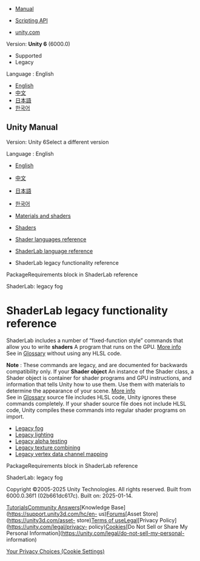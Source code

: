 [](https://docs.unity3d.com)

  * [Manual](../Manual/index.html)
  * [Scripting API](../ScriptReference/index.html)

  * [unity.com](https://unity.com/)

Version: **Unity 6** (6000.0)

  * Supported
  * Legacy

Language : English

  * [English](/Manual/shader-shaderlab-legacy.html)
  * [中文](/cn/current/Manual/shader-shaderlab-legacy.html)
  * [日本語](/ja/current/Manual/shader-shaderlab-legacy.html)
  * [한국어](/kr/current/Manual/shader-shaderlab-legacy.html)

[](https://docs.unity3d.com)

## Unity Manual

Version: Unity 6Select a different version

Language : English

  * [English](/Manual/shader-shaderlab-legacy.html)
  * [中文](/cn/current/Manual/shader-shaderlab-legacy.html)
  * [日本語](/ja/current/Manual/shader-shaderlab-legacy.html)
  * [한국어](/kr/current/Manual/shader-shaderlab-legacy.html)

  * [Materials and shaders](materials-and-shaders.html)
  * [Shaders](Shaders.html)
  * [Shader languages reference](shaders-reference.html)
  * [ShaderLab language reference](SL-Reference.html)
  * ShaderLab legacy functionality reference

[](SL-PackageRequirements.html)

PackageRequirements block in ShaderLab reference

[](SL-Fog.html)

ShaderLab: legacy fog

# ShaderLab legacy functionality reference

ShaderLab includes a number of “fixed-function style” commands that allow you
to write **shaders** A program that runs on the GPU. [More info](Shaders.html)  
See in [Glossary](Glossary.html#Shader) without using any HLSL code.

**Note** : These commands are legacy, and are documented for backwards
compatibility only. If your **Shader object** An instance of the Shader class,
a Shader object is container for shader programs and GPU instructions, and
information that tells Unity how to use them. Use them with materials to
determine the appearance of your scene. [More info](shader-objects.html)  
See in [Glossary](Glossary.html#Shaderobject) source file includes HLSL code,
Unity ignores these commands completely. If your shader source file does not
include HLSL code, Unity compiles these commands into regular shader programs
on import.

  * [Legacy fog](SL-Fog.html)
  * [Legacy lighting](SL-Material.html)
  * [Legacy alpha testing](SL-AlphaTest.html)
  * [Legacy texture combining](SL-SetTexture.html)
  * [Legacy vertex data channel mapping](SL-BindChannels.html)

[](SL-PackageRequirements.html)

PackageRequirements block in ShaderLab reference

[](SL-Fog.html)

ShaderLab: legacy fog

Copyright ©2005-2025 Unity Technologies. All rights reserved. Built from
6000.0.36f1 (02b661dc617c). Built on: 2025-01-14.

[Tutorials](https://learn.unity.com/)[Community
Answers](https://answers.unity3d.com)[Knowledge
Base](https://support.unity3d.com/hc/en-
us)[Forums](https://forum.unity3d.com)[Asset Store](https://unity3d.com/asset-
store)[Terms of
use](https://docs.unity3d.com/Manual/TermsOfUse.html)[Legal](https://unity.com/legal)[Privacy
Policy](https://unity.com/legal/privacy-
policy)[Cookies](https://unity.com/legal/cookie-policy)[Do Not Sell or Share
My Personal Information](https://unity.com/legal/do-not-sell-my-personal-
information)

[Your Privacy Choices (Cookie Settings)](javascript:void\(0\);)

